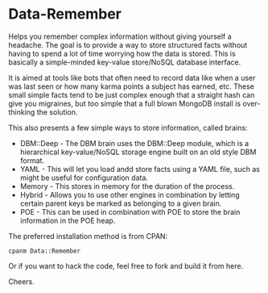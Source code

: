 # Data-Remember

Helps you remember complex information without giving yourself a headache. The
goal is to provide a way to store structured facts without having to spend a lot
of time worrying how the data is stored. This is basically a simple-minded
key-value store/NoSQL database interface. 

It is aimed at tools like bots that often need to record data like when a user
was last seen or how many karma points a subject has earned, etc. These small
simple facts tend to be just complex enough that a straight hash can give you
migraines, but too simple that a full blown MongoDB install is over-thinking the
solution.

This also presents a few simple ways to store information, called brains:

 * DBM::Deep - The DBM brain uses the DBM::Deep module, which is a hierarchical
   key-value/NoSQL storage engine built on an old style DBM format.
 * YAML - This will let you load andd store facts using a YAML file, such as
   might be useful for configuration data.
 * Memory - This stores in memory for the duration of the process.
 * Hybrid - Allows you to use other engines in combination by letting certain
   parent keys be marked as belonging to a given brain.
 * POE - This can be used in combination with POE to store the brain information
   in the POE heap.

The preferred installation method is from CPAN:

    cpanm Data::Remember

Or if you want to hack the code, feel free to fork and build it from here.

Cheers.
